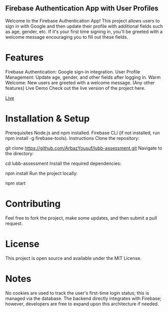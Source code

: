 ## Firebase Authentication App with User Profiles
Welcome to the Firebase Authentication App! This project allows users to sign in with Google and then update their profile with additional fields such as age, gender, etc. If it's your first time signing in, you'll be greeted with a welcome message encouraging you to fill out these fields.

# Features
Firebase Authentication: Google sign-in integration.
User Profile Management: Update age, gender, and other fields after logging in.
Warm Welcome: New users are greeted with a welcome message.
(Any other features)
Live Demo
Check out the live version of the project here.

[Live](https://lubb-assessment.vercel.app/)

# Installation & Setup
Prerequisites
Node.js and npm installed.
Firebase CLI (if not installed, run npm install -g firebase-tools).
Instructions
Clone the repository:


git clone https://github.com/ArbazYousuf/lubb-assessment.git
Navigate to the directory:

cd lubb-assessment
Install the required dependencies:

npm install
Run the project locally:

npm start

# Contributing
Feel free to fork the project, make some updates, and then submit a pull request.

# License
This project is open source and available under the MIT License.

# Notes
No cookies are used to track the user's first-time login status; this is managed via the database.
The backend directly integrates with Firebase; however, developers are free to expand upon this architecture if needed.
